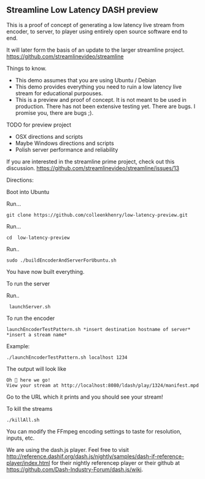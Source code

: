 ## Streamline Low Latency DASH preview

This is a proof of concept of generating a low latency live stream from encoder, to server, to player using entirely open source software end to end.

It will later form the basis of an update to the larger streamline project. https://github.com/streamlinevideo/streamline

Things to know.

- This demo assumes that you are using Ubuntu / Debian
- This demo provides everything you need to ruin a low latency live stream for educational purpouses.
- This is a preview and proof of concept. It is not meant to be used in production. There has not been extensive testing yet. There are bugs. I promise you, there are bugs ;).

TODO for preview project

- OSX directions and scripts
- Maybe Windows directions and scripts
- Polish server performance and reliability

If you are interested in the streamline prime project, check out this discussion. https://github.com/streamlinevideo/streamline/issues/13

Directions:

Boot into Ubuntu

Run...

    git clone https://github.com/colleenkhenry/low-latency-preview.git

Run... 

    cd  low-latency-preview

Run..

    sudo ./buildEncoderAndServerForUbuntu.sh

You have now built everything.

To run the server

Run..

     launchServer.sh

To run the encoder

    launchEncoderTestPattern.sh *insert destination hostname of server* *insert a stream name*

Example: 

    ./launchEncoderTestPattern.sh localhost 1234

The output will look like

    Oh 💩 here we go!
    View your stream at http://localhost:8080/ldash/play/1324/manifest.mpd

Go to the URL which it prints and you should see your stream!

To kill the streams

    ./killAll.sh

You can modify the FFmpeg encoding settings to taste for resolution, inputs, etc.

We are using the dash.js player. Feel free to visit http://reference.dashif.org/dash.js/nightly/samples/dash-if-reference-player/index.html for their nightly referencep player or their github at https://github.com/Dash-Industry-Forum/dash.js/wiki.


